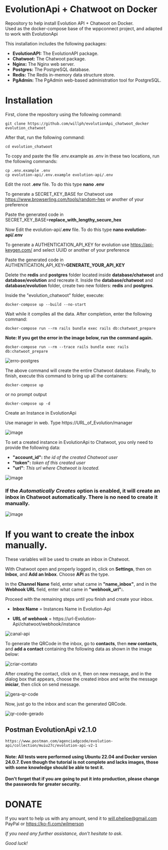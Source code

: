 # EvolutionApi + Chatwoot on Docker

Repository to help install Evolution API + Chatwoot on Docker.  
Used as the docker-compose base of the wppconnect project, and adapted to work with EvolutionApi

This installation includes the following packages:

* **EvolutionAPI:** The EvolutionAPI package.
* **Chatwoot:** The Chatwoot package.
* **Nginx:** The Nginx web server.
* **Postgres:** The PostgreSQL database.
* **Redis:** The Redis in-memory data structure store.
* **PgAdmin:** The PgAdmin web-based administration tool for PostgreSQL.

# Installation

First, clone the repository using the following command:

    git clone https://github.com/willph/evolutionApi_chatwoot_docker evolution_chatwoot

After that, run the following command:

    cd evolution_chatwoot

To copy and paste the file .env.example as .env in these two locations, run the following commands:

    cp .env.example .env
    cp evolution-api/.env.example evolution-api/.env


Edit the root **.env** file. 
To do this type **nano .env**

To generate a SECRET_KEY_BASE for Chatwoot use https://www.browserling.com/tools/random-hex or another of your preference

Paste the generated code in SECRET_KEY_BASE=**replace_with_lengthy_secure_hex**

Now Edit the evolution-api/**.env** file. 
To do this type **nano evolution-api/.env**

To generate a AUTHENTICATION_API_KEY for evolution use https://api-keygen.com/ and select UUID or another of your preference

Paste the generated code in AUTHENTICATION_API_KEY=**GENERATE_YOUR_API_KEY**


Delete the __redis__ and __postgres__ folder located inside __database/chatwoot__ and __database/evolution__ and recreate it. Inside the __database/chatwoot__ and __database/evolution__ folder, create two new folders: __redis__ and __postgres__.


Inside the "evolution_chatwoot" folder, execute:

    docker-compose up --build --no-start

Wait while it compiles all the data. After completion, enter the following command:

    docker-compose run --rm rails bundle exec rails db:chatwoot_prepare

**Note: If you get the error in the image below, run the command again.**

    docker-compose run --rm --trace rails bundle exec rails db:chatwoot_prepare

![erro-postgres](https://github.com/willph/evolutionApi_chatwoot_docker/assets/17226802/880269df-d7ce-498b-b6dd-6a4f3f5fdcda)


The above command will create the entire Chatwoot database. Finally, to finish, execute this command to bring up all the containers:

    docker-compose up

or no prompt output

    docker-compose up -d



Create an Instance in EvolutionApi

Use manager in web. Type https://URL_of_Evolution/manager

![image](https://github.com/user-attachments/assets/125e4eb6-130b-4e1e-9f16-9729181eae6a)


To set a created instance in EvolutionApi to Chatwoot, you only need to provide the following data:

* **"account_id":** *the id of the created Chatwoot user*
* **"token":** *token of this created user*
* **"url"**: *This url where Chatwoot is located.*

![image](https://github.com/user-attachments/assets/99ece767-940d-455e-a2c0-ebd7559da545)


### If the *Automatically Creates* option is enabled, it will create an inbox in Chatwoot automatically. There is no need to create it manually.

![image](https://github.com/user-attachments/assets/2c14f2e2-1439-4b5d-babd-ffaf29c60942)



# If you want to create the inbox manually.
These variables will be used to create an inbox in Chatwoot.

With Chatwoot open and properly logged in, click on **Settings**, then on **Inbox**, and **Add an Inbox**. Choose **API** as the type.

In the **Channel Name** field, enter what came in **"name_inbox"**, and in the **Webhook URL** field, enter what came in **"webhook_url":**.

Proceed with the remaining steps until you finish and create your inbox.


* **Inbox Name** = Instances Name in Evolution-Api

* **URL of webhook** = https://url-Evolution-Api/chatwoot/webhook/instance

![canal-api](https://github.com/willph/evolutionApi_chatwoot_docker/assets/17226802/eafff7a5-084d-40ec-b4bf-20491c3967c9)



To generate the QRCode in the inbox, go to __contacts__, then __new contacts__, and __add a contact__ containing the following data as shown in the image below:


![criar-contato](https://github.com/willph/evolutionApi_chatwoot_docker/assets/17226802/80e8eadc-e5a4-4b99-bfde-57d76af3732b)


After creating the contact, click on it, then on new message, and in the dialog box that appears, choose the created inbox and write the message __iniciar__, then click on send message.


![gera-qr-code](https://github.com/willph/evolutionApi_chatwoot_docker/assets/17226802/438d77d1-4877-4e63-8683-147a69965a3d)


Now, just go to the inbox and scan the generated QRCode.

![qr-code-gerado](https://github.com/willph/evolutionApi_chatwoot_docker/assets/17226802/1915a150-bc5c-4369-b2f9-ef5f945f368d)



## Postman EvolutionApi v2.1.0

    https://www.postman.com/agenciadgcode/evolution-api/collection/muiu27c/evolution-api-v2-1
   
#### Note: All tests were performed using Ubuntu 22.04 and Docker version 24.0.7. Even though the tutorial is not complete and lacks images, those with some knowledge should be able to test it.
#### Don't forget that if you are going to put it into production, please change the passwords for greater security.


# DONATE

If you want to help us with any amount, send it to will.phelipe@gmail.com PayPal or https://ko-fi.com/wilmerson

_If you need any further assistance, don't hesitate to ask._

_Good luck!_
